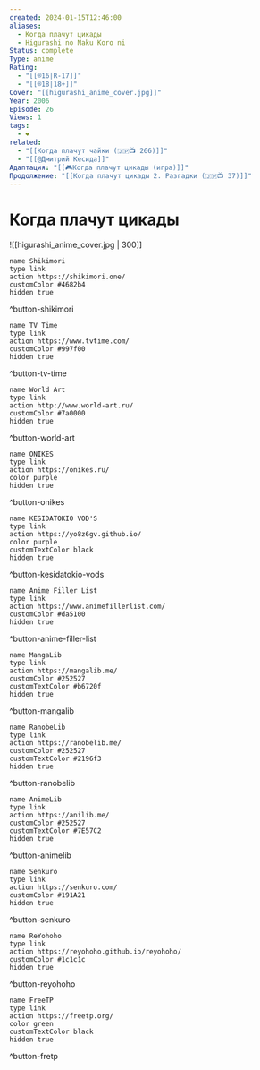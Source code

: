 ```yaml
---
created: 2024-01-15T12:46:00
aliases:
  - Когда плачут цикады
  - Higurashi no Naku Koro ni
Status: complete
Type: anime
Rating:
  - "[[®️16|R-17]]"
  - "[[®️18|18+]]"
Cover: "[[higurashi_anime_cover.jpg]]"
Year: 2006
Episode: 26
Views: 1
tags:
  - ❤
related:
  - "[[Когда плачут чайки (🇯🇵📺 266)]]"
  - "[[@Дмитрий Кесида]]"
Адаптация: "[[🎮Когда плачут цикады (игра)]]"
Продолжение: "[[Когда плачут цикады 2. Разгадки (🇯🇵📺 37)]]"
---
```


# Когда плачут цикады

![[higurashi_anime_cover.jpg | 300]]

```button
name Shikimori
type link
action https://shikimori.one/
customColor #4682b4
hidden true
```
^button-shikimori

```button
name TV Time
type link
action https://www.tvtime.com/
customColor #997f00
hidden true
```
^button-tv-time

```button
name World Art
type link
action http://www.world-art.ru/
customColor #7a0000
hidden true
```
^button-world-art

```button
name ONIKES
type link
action https://onikes.ru/
color purple
hidden true
```
^button-onikes

```button
name KESIDATOKIO VOD'S
type link
action https://yo8z6gv.github.io/
color purple
customTextColor black
hidden true
```
^button-kesidatokio-vods

```button
name Anime Filler List
type link
action https://www.animefillerlist.com/
customColor #da5100
hidden true
```
^button-anime-filler-list

```button
name MangaLib
type link
action https://mangalib.me/
customColor #252527
customTextColor #b6720f
hidden true
```
^button-mangalib

```button
name RanobeLib
type link
action https://ranobelib.me/
customColor #252527
customTextColor #2196f3
hidden true
```
^button-ranobelib

```button
name AnimeLib
type link
action https://anilib.me/
customColor #252527
customTextColor #7E57C2
hidden true
```
^button-animelib

```button
name Senkuro
type link
action https://senkuro.com/
customColor #191A21
hidden true
```
^button-senkuro

```button
name ReYohoho
type link
action https://reyohoho.github.io/reyohoho/
customColor #1c1c1c
hidden true
```
^button-reyohoho

```button
name FreeTP
type link
action https://freetp.org/
color green
customTextColor black
hidden true
```
^button-fretp
